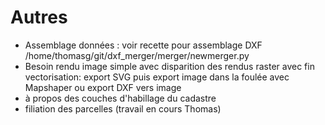 # Autres

- Assemblage données : voir recette pour assemblage DXF /home/thomasg/git/dxf_merger/merger/newmerger.py
- Besoin rendu image simple avec disparition des rendus raster avec fin vectorisation: export SVG puis export image dans la foulée avec Mapshaper ou export DXF vers image
- à propos des couches d'habillage du cadastre
- filiation des parcelles (travail en cours Thomas)
